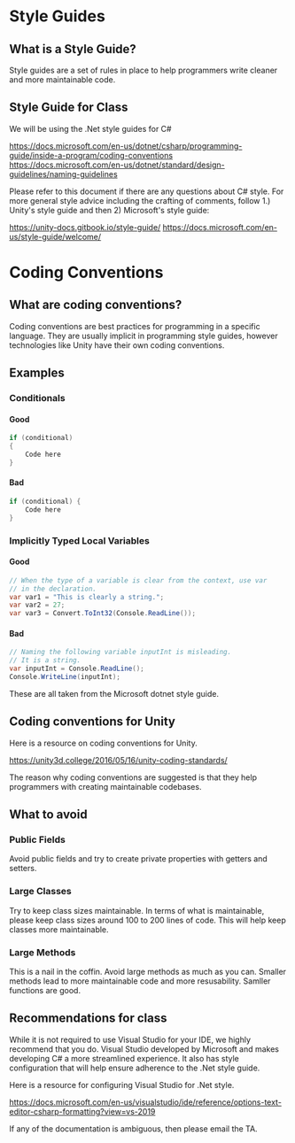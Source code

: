 # Style Guides

## What is a Style Guide?

Style guides are a set of rules in place to help programmers write cleaner and more maintainable code.

## Style Guide for Class

We will be using the .Net style guides for C#

https://docs.microsoft.com/en-us/dotnet/csharp/programming-guide/inside-a-program/coding-conventions  
https://docs.microsoft.com/en-us/dotnet/standard/design-guidelines/naming-guidelines  

Please refer to this document if there are any questions about C# style. For more general style advice including the crafting of comments, follow 1.) Unity's style guide and then 2) Microsoft's style guide:

https://unity-docs.gitbook.io/style-guide/
https://docs.microsoft.com/en-us/style-guide/welcome/


# Coding Conventions

## What are coding conventions?

Coding conventions are best practices for programming in a specific language. 
They are usually implicit in programming style guides, however technologies like Unity have their own coding conventions.

## Examples

### Conditionals

#### Good ####
``` C#
if (conditional)
{
    Code here
}
```

#### Bad ####
``` C#
if (conditional) {
    Code here
}
```
### Implicitly Typed Local Variables

#### Good ####
``` C#
// When the type of a variable is clear from the context, use var 
// in the declaration.
var var1 = "This is clearly a string.";
var var2 = 27;
var var3 = Convert.ToInt32(Console.ReadLine());
```

#### Bad ####
``` C#
// Naming the following variable inputInt is misleading. 
// It is a string.
var inputInt = Console.ReadLine();
Console.WriteLine(inputInt);
```

These are all taken from the Microsoft dotnet style guide.
## Coding conventions for Unity

Here is a resource on coding conventions for Unity.

https://unity3d.college/2016/05/16/unity-coding-standards/

The reason why coding conventions are suggested is that they help programmers with creating maintainable codebases. 

## What to avoid

### Public Fields

Avoid public fields and try to create private properties with getters and setters.

### Large Classes

Try to keep class sizes maintainable. In terms of what is maintainable, please keep class sizes around 100 to 200 lines of code. This will help keep classes more maintainable.

### Large Methods 

This is a nail in the coffin. Avoid large methods as much as you can. Smaller methods lead to more maintainable code and more resusability. Samller functions are good.

## Recommendations for class

While it is not required to use Visual Studio for your IDE, we highly recommend that you do.
Visual Studio developed by Microsoft and makes developing C# a more streamlined experience. 
It also has style configuration that will help ensure adherence to the .Net style guide.

Here is a resource for configuring Visual Studio for .Net style.

https://docs.microsoft.com/en-us/visualstudio/ide/reference/options-text-editor-csharp-formatting?view=vs-2019

If any of the documentation is ambiguous, then please email the TA.
